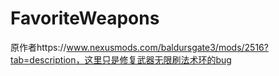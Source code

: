 # FavoriteWeapons
原作者https://www.nexusmods.com/baldursgate3/mods/2516?tab=description，这里只是修复武器无限刷法术环的bug
